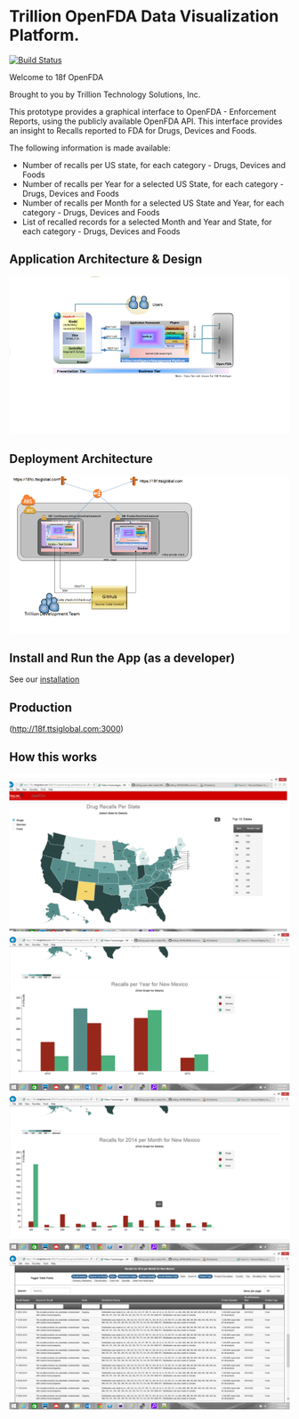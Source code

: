 # Trillion OpenFDA Data Visualization Platform.

[![Build Status](http://18fci.ttsiglobal.com:8080/buildStatus/icon?job=18f-openfda)](http://18fci.ttsiglobal.com:8080/me/my-views/view/All/job/18f-openfda/)

Welcome to 18f OpenFDA

Brought to you by Trillion Technology Solutions, Inc.

This prototype provides a graphical interface to OpenFDA - Enforcement Reports, using the publicly available OpenFDA API. This interface provides an insight to Recalls reported to FDA for Drugs, Devices and Foods.

The following information is made available:
* Number of recalls per US state, for each category - Drugs, Devices and Foods
* Number of recalls per Year for a selected US State, for each category - Drugs, Devices and Foods
* Number of recalls per Month for a selected US State and Year, for each category - Drugs, Devices and Foods
* List of recalled records for a selected Month and Year and State, for each category - Drugs, Devices and Foods


## Application Architecture & Design
![Application Archicture](/doc/Architecture.png)

## Deployment Architecture
![Deployment Archicture](/doc/Deployment.png)

## Install and Run the App (as a developer)

See our [installation](INSTALL.md)



## Production
(http://18f.ttsiglobal.com:3000)


## How this works
![Number of recalls per US state, for each category - Drugs, Devices and Foods](/doc/Page1.png)
![Number of recalls per Year for a selected US State, for each category - Drugs, Devices and Foods](/doc/page2.png)
![Number of recalls per Month for a selected US State and Year, for each category - Drugs, Devices and Foods](/doc/page3.png)
![List of recalled records for a selected Month and Year and State, for each category  Foods](/doc/page4.png)
